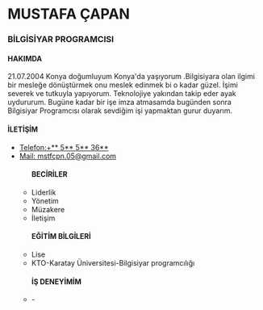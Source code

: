 </head><body><h1>MUSTAFA ÇAPAN</h1>
<H3>BİLGİSİYAR PROGRAMCISI</H3>
<H4>HAKIMDA</H4>
21.07.2004 Konya doğumluyum Konya'da yaşıyorum .Bilgisiyara olan ilgimi bir mesleğe dönüştürmek onu meslek edinmek bi 
o kadar güzel. İşimi severek ve tutkuyla yapıyorum.
Teknolojiye yakından takip eder ayak uydururum. Bugüne kadar bir işe imza atmasamda bugünden sonra Bilgisiyar Programcısı
olarak sevdiğim işi yapmaktan gurur duyarım.<main></main>
<H4>İLETİŞİM</H4>
<ul> <li> <a href="tel:+905435323696">Telefon:+** 5** 5** 36**</a> </li>
<li> <a href="mail:mstfcpn.05@gmail.com">Mail: mstfcpn.05@gmail.com<a/li><ul> 
<h4>BECİRİLER</h4>
<li>Liderlik</li>
<li>Yönetim</li>
<li>Müzakere</li>
<li>İletişim</li>
<h4>EĞİTİM BİLGİLERİ</h4>
<li>Lise</li>
<li>KTO-Karatay Üniversitesi-Bilgisiyar programcılığı</li>
<h4>İŞ DENEYİMİM</h4>
<li>-</li>
</body>
</html>
